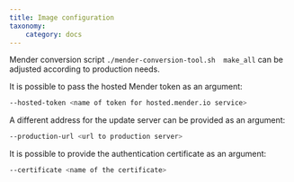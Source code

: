 ```yaml
---
title: Image configuration
taxonomy:
    category: docs
---
```


Mender conversion script `./mender-conversion-tool.sh  make_all` can be adjusted according to production needs.

It is possible to pass the hosted Mender token as an argument:

```bash
--hosted-token <name of token for hosted.mender.io service>
```

A different address for the update server can be provided as an argument:

```bash
--production-url <url to production server>
```
It is possible to provide the authentication certificate as an argument:

```bash
--certificate <name of the certificate>
```
